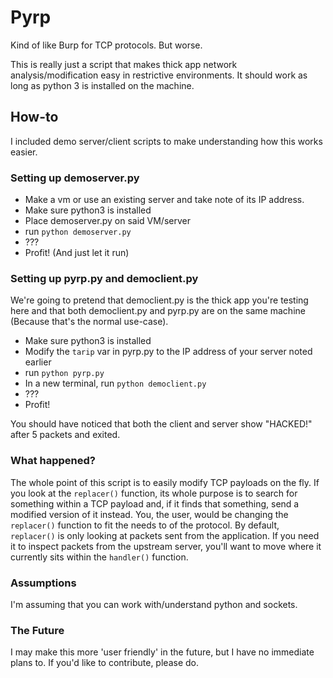 # Pyrp
Kind of like Burp for TCP protocols. But worse.

This is really just a script that makes thick app network analysis/modification easy in restrictive environments.  It should work as long as python 3 is installed on the machine.

## How-to
I included demo server/client scripts to make understanding how this works easier.

### Setting up demoserver.py
- Make a vm or use an existing server and take note of its IP address.
- Make sure python3 is installed
- Place demoserver.py on said VM/server
- run `python demoserver.py`
- ???
- Profit! (And just let it run)

### Setting up pyrp.py and democlient.py
We're going to pretend that democlient.py is the thick app you're testing here and that both democlient.py and pyrp.py are on the same machine (Because that's the normal use-case).

- Make sure python3 is installed
- Modify the `tarip` var in pyrp.py to the IP address of your server noted earlier
- run `python pyrp.py`
- In a new terminal, run `python democlient.py`
- ???
- Profit!

You should have noticed that both the client and server show "HACKED!" after 5 packets and exited.

### What happened?
The whole point of this script is to easily modify TCP payloads on the fly.  If you look at the `replacer()` function, its whole purpose is to search for something within a TCP payload and, if it finds that something, send a modified version of it instead.  You, the user, would be changing the `replacer()` function to fit the needs to of the protocol.  By default, `replacer()` is only looking at packets sent from the application.  If you need it to inspect packets from the upstream server, you'll want to move where it currently sits within the `handler()` function.

### Assumptions
I'm assuming that you can work with/understand python and sockets.

### The Future
I may make this more 'user friendly' in the future, but I have no immediate plans to.  If you'd like to contribute, please do.
